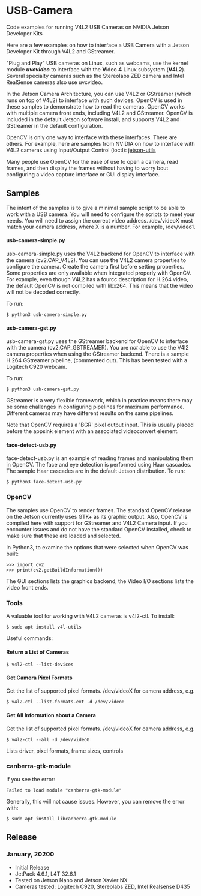 # USB-Camera
Code examples for running V4L2 USB Cameras on NVIDIA Jetson Developer Kits

Here are a few examples on how to interface a USB Camera with a Jetson Developer Kit through V4L2 and GStreamer.

"Plug and Play" USB cameras on Linux, such as webcams, use the kernel module _**uvcvideo**_ to interface with the **V**ideo **4** **L**inux subsystem (**V4L2**). Several specialty cameras such as the Stereolabs ZED camera and Intel RealSense cameras also use uvcvideo.

In the Jetson Camera Architecture, you can use V4L2 or GStreamer (which runs on top of V4L2) to interface with such devices. OpenCV is used in these samples to demonstrate how to read the cameras. OpenCV works with multiple camera front ends, including V4L2 and GStreamer. OpenCV is included in the default Jetson software install, and supports V4L2 and GStreamer in the default configuration.

OpenCV is only one way to interface with these interfaces. There are others. For example, here are samples from NVIDIA on how to interface with V4L2 cameras using Input/Output Control (ioctl): [jetson-utils](https://github.com/dusty-nv/jetson-utils)

Many people use OpenCV for the ease of use to open a camera, read frames, and then display the frames without having to worry bout configuring a video capture interface or GUI display interface. 

## Samples
The intent of the samples is to give a minimal sample script to be able to work with a USB camera. You will need to configure the scripts to meet your needs. You will need to assign the correct video address.  /dev/videoX must match your camera address, where X is a number. For example, /dev/video1. 

#### usb-camera-simple.py
usb-camera-simple.py uses the V4L2 backend for OpenCV to interface with the camera (cv2.CAP_V4L2). You can use the V4L2 camera properties to configure the camera. Create the camera first before setting properties. Some properties are only available when integrated properly with OpenCV. For example, even though V4L2 has a fourcc description for H.264 video, the default OpenCV is not compiled with libx264. This means that the video will not be decoded correctly.

To run:
```
$ python3 usb-camera-simple.py
```

#### usb-camera-gst.py
usb-camera-gst.py uses the GStreamer backend for OpenCV to interface with the camera (cv2.CAP_GSTREAMER). You are *not* able to use the V4l2 camera properties when using the GStreamer backend. There is a sample H.264 GStreamer pipeline, (commented out). This has been tested with a Logitech C920 webcam.

To run:
```
$ python3 usb-camera-gst.py
```
GStreamer is a very flexible framework, which in practice means there may be some challenges in configuring pipelines for maximum performance. Different cameras may have different results on the same pipelines. 

Note that OpenCV requires a 'BGR' pixel output input. This is usually placed before the appsink element with an associated videoconvert element.

#### face-detect-usb.py
face-detect-usb.py is an example of reading frames and manipulating them in OpenCV. The face and eye detection is performed using Haar cascades. The sample Haar cascades are in the default Jetson distribution. 
To run:
```
$ python3 face-detect-usb.py
```

### OpenCV
The samples use OpenCV to render frames. The standard OpenCV release on the Jetson currently uses GTK+ as its graphic output. Also, OpenCV is compiled here with support for GStreamer and V4L2 Camera input. If you encounter issues and do not have the standard OpenCV installed, check to make sure that these are loaded and selected. 

In Python3, to examine the options that were selected when OpenCV was built:
```
>>> import cv2
>>> print(cv2.getBuildInformation())
```

The GUI sections lists the graphics backend, the Video I/O sections lists the video front ends.

### Tools
A valuable tool for working with V4L2 cameras is v4l2-ctl. To install:
```
$ sudo apt install v4l-utils
```
Useful commands:
#### Return a List of Cameras
```
$ v4l2-ctl --list-devices
```
#### Get Camera Pixel Formats
Get the list of supported pixel formats. /dev/videoX for camera address, e.g.
```
$ v4l2-ctl --list-formats-ext -d /dev/video0
```

#### Get All Information about a Camera
Get the list of supported pixel formats. /dev/videoX for camera address, e.g.
```
$ v4l2-ctl --all -d /dev/video0
```
Lists driver, pixel formats, frame sizes, controls


### canberra-gtk-module
If you see the error:
```
Failed to load module "canberra-gtk-module"
``` 
Generally, this will not cause issues. However, you can remove the error with:
```
$ sudo apt install libcanberra-gtk-module
```

## Release 

### January, 20200
* Initial Release
* JetPack 4.6.1, L4T 32.6.1
* Tested on Jetson Nano and Jetson Xavier NX
* Cameras tested: Logitech C920, Stereolabs ZED, Intel Realsense D435

